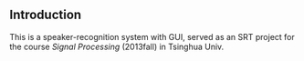 ## Introduction

This is a speaker-recognition system with GUI, served as an SRT project for the course *Signal Processing* (2013fall) in Tsinghua Univ.
